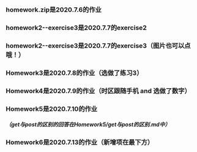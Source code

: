 ### homework.zip是2020.7.6的作业

### homework2--exercise3是2020.7.7的exercise2

### homework2--exercise3是2020.7.7的exercise3（图片也可以点哦！）

### Homework3是2020.7.8的作业（选做了练习3）

### Homework4是2020.7.9的作业（时区跟随手机 and 选做了数字）

### Homework5是2020.7.10的作业

##### （get与post的区别的回答在Homework5/get与post的区别.md中）

### Homework6是2020.7.13的作业（新增项在最下方）